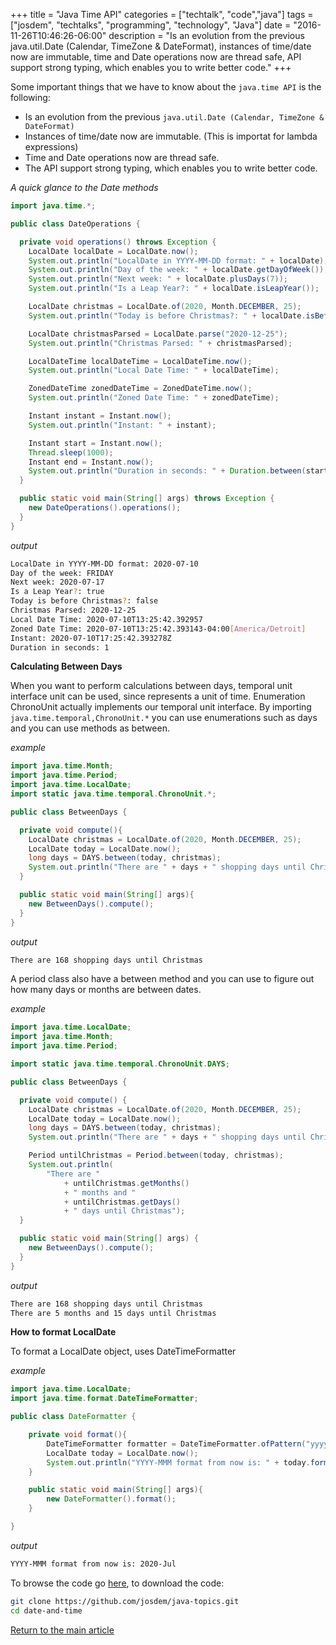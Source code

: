 +++
title = "Java Time API"
categories = ["techtalk", "code","java"]
tags = ["josdem", "techtalks", "programming", "technology", "Java"]
date = "2016-11-26T10:46:26-06:00"
description = "Is an evolution from the previous java.util.Date (Calendar, TimeZone & DateFormat), instances of time/date now are immutable, time and Date operations now are thread safe, API support strong typing, which enables you to write better code."
+++

Some important things that we have to know about the `java.time API` is the following:

* Is an evolution from the previous `java.util.Date (Calendar, TimeZone & DateFormat)`
* Instances of time/date now are immutable. (This is importat for lambda expressions)
* Time and Date operations now are thread safe.
* The API support strong typing, which enables you to write better code.

*A quick glance to the Date methods*

```java
import java.time.*;

public class DateOperations {

  private void operations() throws Exception {
    LocalDate localDate = LocalDate.now();
    System.out.println("LocalDate in YYYY-MM-DD format: " + localDate);
    System.out.println("Day of the week: " + localDate.getDayOfWeek());
    System.out.println("Next week: " + localDate.plusDays(7));
    System.out.println("Is a Leap Year?: " + localDate.isLeapYear());

    LocalDate christmas = LocalDate.of(2020, Month.DECEMBER, 25);
    System.out.println("Today is before Christmas?: " + localDate.isBefore(christmas));

    LocalDate christmasParsed = LocalDate.parse("2020-12-25");
    System.out.println("Christmas Parsed: " + christmasParsed);

    LocalDateTime localDateTime = LocalDateTime.now();
    System.out.println("Local Date Time: " + localDateTime);

    ZonedDateTime zonedDateTime = ZonedDateTime.now();
    System.out.println("Zoned Date Time: " + zonedDateTime);

    Instant instant = Instant.now();
    System.out.println("Instant: " + instant);

    Instant start = Instant.now();
    Thread.sleep(1000);
    Instant end = Instant.now();
    System.out.println("Duration in seconds: " + Duration.between(start, end).getSeconds());
  }

  public static void main(String[] args) throws Exception {
    new DateOperations().operations();
  }
}
```

*output*

```bash
LocalDate in YYYY-MM-DD format: 2020-07-10
Day of the week: FRIDAY
Next week: 2020-07-17
Is a Leap Year?: true
Today is before Christmas?: false
Christmas Parsed: 2020-12-25
Local Date Time: 2020-07-10T13:25:42.392957
Zoned Date Time: 2020-07-10T13:25:42.393143-04:00[America/Detroit]
Instant: 2020-07-10T17:25:42.393278Z
Duration in seconds: 1
```

**Calculating Between Days**

When you want to perform calculations between days, temporal unit interface unit can be used, since represents a unit of time. Enumeration ChronoUnit actually implements our temporal unit interface. By importing `java.time.temporal,ChronoUnit.*` you can use enumerations such as days and you can use methods as between.

*example*

```java
import java.time.Month;
import java.time.Period;
import java.time.LocalDate;
import static java.time.temporal.ChronoUnit.*;

public class BetweenDays {

  private void compute(){
    LocalDate christmas = LocalDate.of(2020, Month.DECEMBER, 25);
    LocalDate today = LocalDate.now();
    long days = DAYS.between(today, christmas);
    System.out.println("There are " + days + " shopping days until Christmas");
  }

  public static void main(String[] args){
    new BetweenDays().compute();
  }
}
```

*output*

```bash
There are 168 shopping days until Christmas
```

A period class also have a between method and you can use to figure out how many days or months are between dates.

*example*

```java
import java.time.LocalDate;
import java.time.Month;
import java.time.Period;

import static java.time.temporal.ChronoUnit.DAYS;

public class BetweenDays {

  private void compute() {
    LocalDate christmas = LocalDate.of(2020, Month.DECEMBER, 25);
    LocalDate today = LocalDate.now();
    long days = DAYS.between(today, christmas);
    System.out.println("There are " + days + " shopping days until Christmas");

    Period untilChristmas = Period.between(today, christmas);
    System.out.println(
        "There are "
            + untilChristmas.getMonths()
            + " months and "
            + untilChristmas.getDays()
            + " days until Christmas");
  }

  public static void main(String[] args) {
    new BetweenDays().compute();
  }
}
```

*output*

```bash
There are 168 shopping days until Christmas
There are 5 months and 15 days until Christmas
```

**How to format LocalDate**

To format a LocalDate object, uses DateTimeFormatter

*example*

```java
import java.time.LocalDate;
import java.time.format.DateTimeFormatter;

public class DateFormatter {

    private void format(){
        DateTimeFormatter formatter = DateTimeFormatter.ofPattern("yyyy-MMM");
        LocalDate today = LocalDate.now();
        System.out.println("YYYY-MMM format from now is: " + today.format(formatter));
    }

    public static void main(String[] args){
        new DateFormatter().format();
    }

}
```

*output*

```bash
YYYY-MMM format from now is: 2020-Jul
```

To browse the code go [here](https://github.com/josdem/java-workshop), to download the code:

```bash
git clone https://github.com/josdem/java-topics.git
cd date-and-time
```

[Return to the main article](/techtalk/java)
